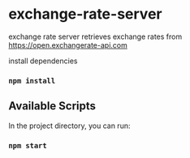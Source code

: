 # exchange-rate-server

exchange rate server retrieves exchange rates from https://open.exchangerate-api.com

install dependencies
### `npm install`

## Available Scripts

In the project directory, you can run:

### `npm start`
